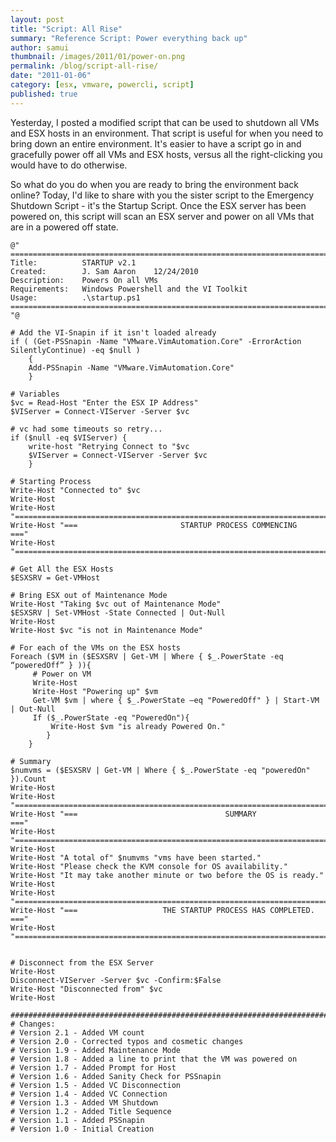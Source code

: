 ```yaml
---
layout: post
title: "Script: All Rise"
summary: "Reference Script: Power everything back up"
author: samui
thumbnail: /images/2011/01/power-on.png
permalink: /blog/script-all-rise/
date: "2011-01-06"
category: [esx, vmware, powercli, script]
published: true
---
```


Yesterday, I posted a modified script that can be used to shutdown all VMs and ESX hosts in an environment. That script is useful for when you need to bring down an entire environment. It's easier to have a script go in and gracefully power off all VMs and ESX hosts, versus all the right-clicking you would have to do otherwise.

So what do you do when you are ready to bring the environment back online? Today, I'd like to share with you the sister script to the Emergency Shutdown Script - it's the Startup Script. Once the ESX server has been powered on, this script will scan an ESX server and power on all VMs that are in a powered off state.

```
@"
===============================================================================
Title: 			STARTUP v2.1
Created:		J. Sam Aaron 	12/24/2010
Description: 	Powers On all VMs 
Requirements: 	Windows Powershell and the VI Toolkit
Usage:			.\startup.ps1
===============================================================================
"@

# Add the VI-Snapin if it isn't loaded already
if ( (Get-PSSnapin -Name "VMware.VimAutomation.Core" -ErrorAction SilentlyContinue) -eq $null )
	{
	Add-PSSnapin -Name "VMware.VimAutomation.Core"
	}

# Variables
$vc = Read-Host "Enter the ESX IP Address"
$VIServer = Connect-VIServer -Server $vc 

# vc had some timeouts so retry...
if ($null -eq $VIServer) {
    write-host "Retrying Connect to "$vc    
	$VIServer = Connect-VIServer -Server $vc
	}

# Starting Process
Write-Host "Connected to" $vc	
Write-Host
Write-Host "==============================================================================="
Write-Host "===                       STARTUP PROCESS COMMENCING                        ==="
Write-Host "==============================================================================="

# Get All the ESX Hosts 
$ESXSRV = Get-VMHost

# Bring ESX out of Maintenance Mode
Write-Host "Taking $vc out of Maintenance Mode"
$ESXSRV | Set-VMHost -State Connected | Out-Null
Write-Host
Write-Host $vc "is not in Maintenance Mode"

# For each of the VMs on the ESX hosts 
Foreach ($VM in ($ESXSRV | Get-VM | Where { $_.PowerState -eq “poweredOff” } )){
	 # Power on VM
	 Write-Host
	 Write-Host "Powering up" $vm
	 Get-VM $vm | where { $_.PowerState –eq "PoweredOff" } | Start-VM | Out-Null
	 If ($_.PowerState -eq "PoweredOn"){ 
		 Write-Host $vm "is already Powered On."
		}
	}

# Summary
$numvms = ($ESXSRV | Get-VM | Where { $_.PowerState -eq "poweredOn" }).Count
Write-Host
Write-Host "==============================================================================="
Write-Host "===                                 SUMMARY                                 ==="
Write-Host "==============================================================================="
Write-Host
Write-Host "A total of" $numvms "vms have been started."
Write-Host "Please check the KVM console for OS availability."
Write-Host "It may take another minute or two before the OS is ready."
Write-Host
Write-Host "==============================================================================="
Write-Host "===                   THE STARTUP PROCESS HAS COMPLETED.                    ==="
Write-Host "==============================================================================="

	
# Disconnect from the ESX Server
Write-Host
Disconnect-VIServer -Server $vc -Confirm:$False
Write-Host "Disconnected from" $vc
Write-Host

#######################################################################
# Changes:
# Version 2.1 - Added VM count
# Version 2.0 - Corrected typos and cosmetic changes
# Version 1.9 - Added Maintenance Mode
# Version 1.8 - Added a line to print that the VM was powered on
# Version 1.7 - Added Prompt for Host
# Version 1.6 - Added Sanity Check for PSSnapin
# Version 1.5 - Added VC Disconnection
# Version 1.4 - Added VC Connection
# Version 1.3 - Added VM Shutdown
# Version 1.2 - Added Title Sequence
# Version 1.1 - Added PSSnapin
# Version 1.0 - Initial Creation

```
